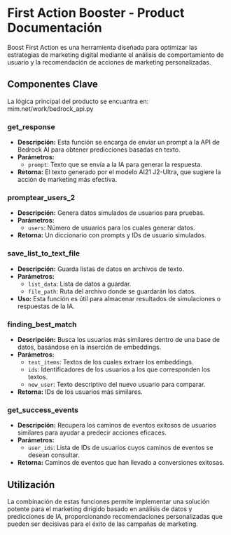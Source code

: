 # First Action Booster - Product Documentación

Boost First Action es una herramienta diseñada para optimizar las estrategias de marketing digital mediante el análisis de comportamiento de usuario y la recomendación de acciones de marketing personalizadas.

## Componentes Clave
La lógica principal del producto se encuantra en: mim.net/work/bedrock_api.py

### get_response
- **Descripción:** Esta función se encarga de enviar un prompt a la API de Bedrock AI para obtener predicciones basadas en texto.
- **Parámetros:**
  - `prompt`: Texto que se envía a la IA para generar la respuesta.
- **Retorna:** El texto generado por el modelo AI21 J2-Ultra, que sugiere la acción de marketing más efectiva.

### promptear_users_2
- **Descripción:** Genera datos simulados de usuarios para pruebas.
- **Parámetros:**
  - `users`: Número de usuarios para los cuales generar datos.
- **Retorna:** Un diccionario con prompts y IDs de usuario simulados.

### save_list_to_text_file
- **Descripción:** Guarda listas de datos en archivos de texto.
- **Parámetros:**
  - `list_data`: Lista de datos a guardar.
  - `file_path`: Ruta del archivo donde se guardarán los datos.
- **Uso:** Esta función es útil para almacenar resultados de simulaciones o respuestas de la IA.

### finding_best_match
- **Descripción:** Busca los usuarios más similares dentro de una base de datos, basándose en la inserción de embeddings.
- **Parámetros:**
  - `text_items`: Textos de los cuales extraer los embeddings.
  - `ids`: Identificadores de los usuarios a los que corresponden los textos.
  - `new_user`: Texto descriptivo del nuevo usuario para comparar.
- **Retorna:** IDs de los usuarios más similares.

### get_success_events
- **Descripción:** Recupera los caminos de eventos exitosos de usuarios similares para ayudar a predecir acciones eficaces.
- **Parámetros:**
  - `user_ids`: Lista de IDs de usuarios cuyos caminos de eventos se desean consultar.
- **Retorna:** Caminos de eventos que han llevado a conversiones exitosas.

## Utilización

La combinación de estas funciones permite implementar una solución potente para el marketing dirigido basado en análisis de datos y predicciones de IA, proporcionando recomendaciones personalizadas que pueden ser decisivas para el éxito de las campañas de marketing.


